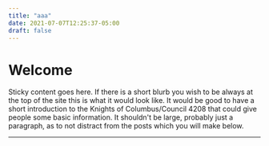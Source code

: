 ```yaml
---
title: "aaa"
date: 2021-07-07T12:25:37-05:00
draft: false
---
```


# Welcome

Sticky content goes here. If there is a short blurb you wish to be always at the top of the site this is what it would look like. It would be good to have a short introduction to the Knights of Columbus/Council 4208 that could give people some basic information. It shouldn't be large, probably just a paragraph, as to not distract from the posts which you will make below.

---
